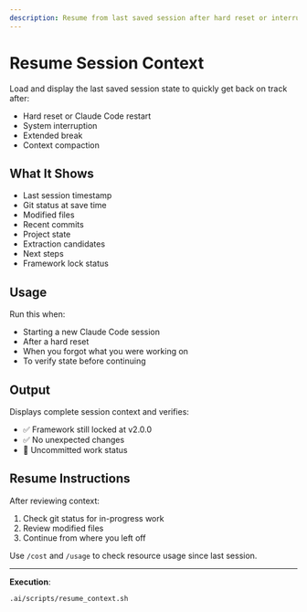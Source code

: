 ```yaml
---
description: Resume from last saved session after hard reset or interruption
---
```


# Resume Session Context

Load and display the last saved session state to quickly get back on track after:
- Hard reset or Claude Code restart
- System interruption
- Extended break
- Context compaction

## What It Shows

- Last session timestamp
- Git status at save time
- Modified files
- Recent commits
- Project state
- Extraction candidates
- Next steps
- Framework lock status

## Usage

Run this when:
- Starting a new Claude Code session
- After a hard reset
- When you forgot what you were working on
- To verify state before continuing

## Output

Displays complete session context and verifies:
- ✅ Framework still locked at v2.0.0
- ✅ No unexpected changes
- 📝 Uncommitted work status

## Resume Instructions

After reviewing context:
1. Check git status for in-progress work
2. Review modified files
3. Continue from where you left off

Use `/cost` and `/usage` to check resource usage since last session.

---

**Execution**:
```bash
.ai/scripts/resume_context.sh
```
